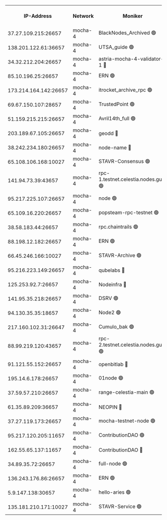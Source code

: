 


<table><tr><th>IP-Address</th><th>Network</th><th>Moniker</th><th>Latest Block Height</th><th>Earliest Block Height</th><th>Catching Up</th><th>Tx Index</th><th>Voting Power</th><th>Scan Time</th></tr><tr><td>37.27.109.215:26657</td><td>mocha-4</td><td>BlackNodes_Archived 🟢</td><td>2786430</td><td>1</td><td>False</td><td>off</td><td>0</td><td>2024-09-26T05:08:52.929484814UTC</td></tr><tr><td>138.201.122.61:36657</td><td>mocha-4</td><td>UTSA_guide 🟢</td><td>2786431</td><td>1</td><td>False</td><td>on</td><td>0</td><td>2024-09-26T05:08:57.362663976UTC</td></tr><tr><td>34.32.212.204:26657</td><td>mocha-4</td><td>astria-mocha-4-validator-1 🔴</td><td>2786431</td><td>1</td><td>False</td><td>on</td><td>10509044</td><td>2024-09-26T05:08:57.714055381UTC</td></tr><tr><td>85.10.196.25:26657</td><td>mocha-4</td><td>ERN 🟢</td><td>2786431</td><td>1</td><td>False</td><td>off</td><td>0</td><td>2024-09-26T05:09:02.158440070UTC</td></tr><tr><td>173.214.164.142:26657</td><td>mocha-4</td><td>itrocket_archive_rpc 🟢</td><td>2786434</td><td>1</td><td>False</td><td>on</td><td>0</td><td>2024-09-26T05:09:35.001980856UTC</td></tr><tr><td>69.67.150.107:28657</td><td>mocha-4</td><td>TrustedPoint 🟢</td><td>2786435</td><td>1</td><td>False</td><td>on</td><td>0</td><td>2024-09-26T05:09:48.431221020UTC</td></tr><tr><td>51.159.215.215:26657</td><td>mocha-4</td><td>Avril14th_full 🟢</td><td>2786437</td><td>1</td><td>False</td><td>on</td><td>0</td><td>2024-09-26T05:10:09.738045746UTC</td></tr><tr><td>203.189.67.105:26657</td><td>mocha-4</td><td>geodd 🔴</td><td>2786437</td><td>1</td><td>False</td><td>on</td><td>100080</td><td>2024-09-26T05:10:12.703983286UTC</td></tr><tr><td>38.242.234.180:26657</td><td>mocha-4</td><td>node-name 🔴</td><td>2786438</td><td>1</td><td>False</td><td>off</td><td>4051757</td><td>2024-09-26T05:10:23.708364790UTC</td></tr><tr><td>65.108.106.168:10027</td><td>mocha-4</td><td>STAVR-Consensus 🟢</td><td>2786440</td><td>1</td><td>False</td><td>on</td><td>0</td><td>2024-09-26T05:10:43.907813900UTC</td></tr><tr><td>141.94.73.39:43657</td><td>mocha-4</td><td>rpc-1.testnet.celestia.nodes.guru 🟢</td><td>2786440</td><td>1</td><td>False</td><td>off</td><td>0</td><td>2024-09-26T05:10:49.124295866UTC</td></tr><tr><td>95.217.225.107:26657</td><td>mocha-4</td><td>node 🟢</td><td>2786441</td><td>1</td><td>False</td><td>on</td><td>0</td><td>2024-09-26T05:11:01.055278781UTC</td></tr><tr><td>65.109.16.220:26657</td><td>mocha-4</td><td>popsteam-rpc-testnet 🟢</td><td>2786442</td><td>1</td><td>False</td><td>on</td><td>0</td><td>2024-09-26T05:11:14.735278532UTC</td></tr><tr><td>38.58.183.44:26657</td><td>mocha-4</td><td>rpc.chaintrails 🟢</td><td>2786443</td><td>1</td><td>False</td><td>on</td><td>0</td><td>2024-09-26T05:11:25.694498020UTC</td></tr><tr><td>88.198.12.182:26657</td><td>mocha-4</td><td>ERN 🟢</td><td>2786444</td><td>1</td><td>False</td><td>off</td><td>0</td><td>2024-09-26T05:11:36.221332872UTC</td></tr><tr><td>66.45.246.166:10027</td><td>mocha-4</td><td>STAVR-Archive 🟢</td><td>2786445</td><td>1</td><td>False</td><td>on</td><td>0</td><td>2024-09-26T05:11:43.840436262UTC</td></tr><tr><td>95.216.223.149:26657</td><td>mocha-4</td><td>qubelabs 🔴</td><td>2786444</td><td>1917526</td><td>False</td><td>on</td><td>64651386</td><td>2024-09-26T05:11:38.670909541UTC</td></tr><tr><td>125.253.92.7:26657</td><td>mocha-4</td><td>Nodeinfra 🔴</td><td>2786432</td><td>2070001</td><td>False</td><td>on</td><td>500001</td><td>2024-09-26T05:09:11.695526648UTC</td></tr><tr><td>141.95.35.218:26657</td><td>mocha-4</td><td>DSRV 🟢</td><td>2786440</td><td>2070001</td><td>False</td><td>off</td><td>0</td><td>2024-09-26T05:10:49.452126425UTC</td></tr><tr><td>94.130.35.35:18657</td><td>mocha-4</td><td>Node2 🟢</td><td>2585030</td><td>2256001</td><td>False</td><td>on</td><td>0</td><td>2024-09-26T05:11:44.329185117UTC</td></tr><tr><td>217.160.102.31:26647</td><td>mocha-4</td><td>Cumulo_bak 🟢</td><td>2786439</td><td>2300001</td><td>False</td><td>on</td><td>0</td><td>2024-09-26T05:10:36.972041431UTC</td></tr><tr><td>88.99.219.120:43657</td><td>mocha-4</td><td>rpc-2.testnet.celestia.nodes.guru 🟢</td><td>2786439</td><td>2368594</td><td>False</td><td>on</td><td>0</td><td>2024-09-26T05:10:36.470352705UTC</td></tr><tr><td>91.121.55.152:26657</td><td>mocha-4</td><td>openbitlab 🔴</td><td>2786431</td><td>2533260</td><td>False</td><td>off</td><td>501058</td><td>2024-09-26T05:09:04.596277372UTC</td></tr><tr><td>195.14.6.178:26657</td><td>mocha-4</td><td>01node 🟢</td><td>2786436</td><td>2584501</td><td>False</td><td>on</td><td>0</td><td>2024-09-26T05:10:05.287315933UTC</td></tr><tr><td>37.59.57.210:26657</td><td>mocha-4</td><td>range-celestia-main 🟢</td><td>2786444</td><td>2589477</td><td>False</td><td>off</td><td>0</td><td>2024-09-26T05:11:41.184723697UTC</td></tr><tr><td>61.35.89.209:36657</td><td>mocha-4</td><td>NEOPIN 🔴</td><td>2786443</td><td>2592001</td><td>False</td><td>off</td><td>100001</td><td>2024-09-26T05:11:22.838837670UTC</td></tr><tr><td>37.27.119.173:26657</td><td>mocha-4</td><td>mocha-testnet-node 🟢</td><td>2786440</td><td>2631379</td><td>False</td><td>on</td><td>0</td><td>2024-09-26T05:10:43.490715630UTC</td></tr><tr><td>95.217.120.205:11657</td><td>mocha-4</td><td>ContributionDAO 🟢</td><td>2786441</td><td>2723055</td><td>False</td><td>on</td><td>0</td><td>2024-09-26T05:11:00.644038477UTC</td></tr><tr><td>162.55.65.137:11657</td><td>mocha-4</td><td>ContributionDAO 🔴</td><td>2786437</td><td>2763772</td><td>False</td><td>off</td><td>4000504</td><td>2024-09-26T05:10:17.135538278UTC</td></tr><tr><td>34.89.35.72:26657</td><td>mocha-4</td><td>full-node 🟢</td><td>2786442</td><td>2766149</td><td>False</td><td>on</td><td>0</td><td>2024-09-26T05:11:07.576204993UTC</td></tr><tr><td>136.243.176.86:26657</td><td>mocha-4</td><td>ERN 🟢</td><td>2786440</td><td>2771501</td><td>False</td><td>off</td><td>0</td><td>2024-09-26T05:10:51.907857478UTC</td></tr><tr><td>5.9.147.138:30657</td><td>mocha-4</td><td>hello-aries 🟢</td><td>2786434</td><td>2785501</td><td>False</td><td>off</td><td>0</td><td>2024-09-26T05:09:41.458484082UTC</td></tr><tr><td>135.181.210.171:10027</td><td>mocha-4</td><td>STAVR-Service 🟢</td><td>2786440</td><td>2786001</td><td>False</td><td>on</td><td>0</td><td>2024-09-26T05:10:46.660790163UTC</td></tr></table>
